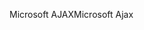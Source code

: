 <span data-ttu-id="c8df4-101">Microsoft AJAX</span><span class="sxs-lookup"><span data-stu-id="c8df4-101">Microsoft Ajax</span></span>